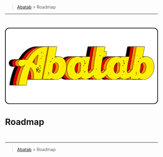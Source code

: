 <!-- A generic template for an ROADMAP document [b220829.094029]
     - All URLs should use reference-links added at the end of this documentation.
-->

<!-- BREADCRUMBS
     - Documentation breadcrumbs.
     - This should also be at the end of the documentation as well.
-->
> [Abatab][REPOSITORY-URL] > Roadmap

***

<br>
<div align="center">

  <!-- PROJECT LOGO
      - Project logo should be located at "./.github/Logos/ProjectLogo.png".
      - Short description of the project.
  -->
  ![PROJECT-LOGO][PROJECT-LOGO]

</div>

# Roadmap

<!-- BREADCRUMBS
     - Documentation breadcrumbs. This should also be at the start of the documentation as well.
-->
<br>

***

> [Abatab][REPOSITORY-URL] > Roadmap

<!-- REFERENCE LINKS: STANDARD
     These reference links should be standard across all project documentation.
-->
[REPOSITORY-URL]: https://github.com/spectrum-health-systems/Abatab
[PROJECT-LOGO]: ../.github/Logos/ProjectLogo.png